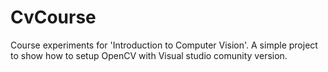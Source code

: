 # CvCourse
Course experiments for 'Introduction to Computer Vision'. A simple project to show how to setup OpenCV with Visual studio comunity version.
